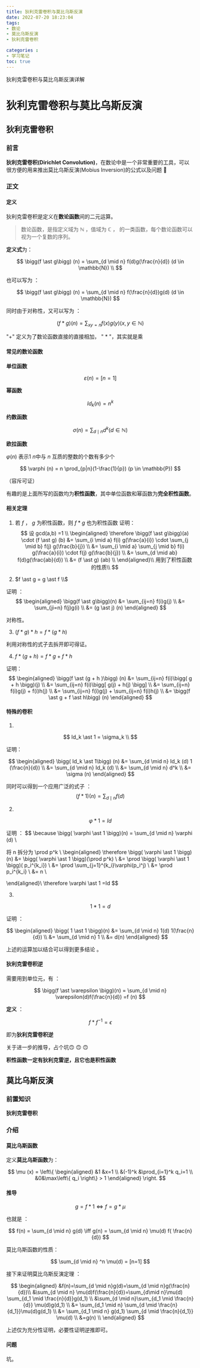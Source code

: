 ```yaml
---
title: 狄利克雷卷积与莫比乌斯反演
date: 2022-07-20 18:23:04
tags: 
- 数论
- 莫比乌斯反演
- 狄利克雷卷积

categories : 
- 学习笔记
toc: true
---
```


狄利克雷卷积与莫比乌斯反演详解



<!-- more -->

# 狄利克雷卷积与莫比乌斯反演

## 狄利克雷卷积

### 前言

**狄利克雷卷积(Dirichlet Convolution)**，在数论中是一个非常重要的工具，可以很方便的用来推出莫比乌斯反演(Mobius Inversion)的公式以及问题 :thinking:



### 正文

#### 定义


狄利克雷卷积是定义在**数论函数**间的二元运算。

> 数论函数，是指定义域为 $\mathbb{N}$ ，值域为 $\mathbb{C}$ ， 的一类函数，每个数论函数可以视为一个复数的序列。

**定义式**为：


$$
\bigg(f \ast g\bigg) (n) = \sum_{d \mid n} f(d)g(\frac{n}{d})  (d \in \mathbb{N}) \\
$$

也可以写为 ：

$$
\bigg(f \ast g\bigg) (n) = \sum_{d \mid n} f(\frac{n}{d})g(d)  (d \in \mathbb{N})
$$

同时由于对称性，又可以写为 ：

$$
\bigg(f \ast g\bigg) (n) = \sum_{xy=n} f(x)g(y) (x,y \in \mathbb{N})
$$



"+" 定义为了数论函数直接的直接相加， " $\ast$ "，其实就是乘



#### 常见的数论函数

**单位函数**

$$
\varepsilon (n) = \left[ n=1 \right]
$$

**幂函数**

$$
Id_k(n) = n^k
$$

**约数函数**

$$
\sigma(n) = \sum_{d \mid n} d^k (d \in \mathbb{N})
$$

**欧拉函数**

$\varphi(n)$ 表示$1 ~ n$中与 $n$ 互质的整数的个数有多少个

$$
\varphi (n) = n \prod_{p|n}(1-\frac{1}{p})  (p \in \mathbb{P})
$$

（容斥可证）

有趣的是上面所写的函数均为**积性函数**，其中单位函数和幂函数为**完全积性函数**。

#### 相关定理

1. 若 $f$ ， $g$ 为积性函数，则 $f \ast g$ 也为积性函数
证明：
$$
设 gcd(a,b) =1 \\
\begin{aligned}
\therefore \bigg(f \ast g\bigg)(a) \cdot (f \ast g) (b) 
&= \sum_{i \mid a} f(i) g(\frac{a}{i}) \cdot \sum_{j \mid b} f(j) g(\frac{b}{j}) \\
&= \sum_{i \mid a} \sum_{j \mid b} f(i) g(\frac{a}{i}) \cdot f(j) g(\frac{b}{j}) \\
&= \sum_{d \mid ab} f(d)g(\frac{ab}{d}) \\
&= (f \ast g) (ab) \\
\end{aligned}\\
用到了积性函数的性质\\
$$

2. $f \ast g = g \ast f \\$ 

证明 ：
$$
\begin{aligned}
\bigg(f \ast g\bigg)(n) 
&= \sum_{ij=n} f(i)g(j) \\
&= \sum_{ji=n} f(j)g(i) \\
&= (g \ast j) (n)
\end{aligned}
$$

对称性。

3. $(f \ast g ) \ast h = f \ast (g \ast h)$

利用对称性的式子去拆开即可得证。

4. $f \ast (g+h) = f \ast g + f \ast h$

证明：
$$
\begin{aligned}
\bigg(f \ast (g + h )\bigg) (n) 
&= \sum_{ij=n} f(i)\bigg( g + h  \bigg)(j) \\
&= \sum_{ij=n} f(i)\bigg[ g(j) + h(j) \bigg] \\
&= \sum_{ij=n} f(i)g(j) + f(i)h(j) \\
&= \sum_{ij=n} f(i)g(j) + \sum_{ij=n} f(i)h(j) \\
&= \bigg(f \ast g + f \ast h\bigg) (n)
\end{aligned}
$$

#### 特殊的卷积

1. 
$$
 Id_k \ast 1 = \sigma_k \\
$$

证明：

$$
\begin{aligned}
\bigg( Id_k \ast 1\bigg) (n) 
&= \sum_{d \mid n} Id_k (d) 1 (\frac{n}{d}) \\
&= \sum_{d \mid n} Id_k (d) \\
&= \sum_{d \mid n} d^k \\
&= \sigma (n)
\end{aligned}
$$

同时可以得到一个应用广泛的式子 ：
$$
\bigg( f \ast 1 \bigg) (n) = \sum_{d \mid n} f(d)
$$

2. 
$$
 \varphi  \ast 1 = Id 
$$

证明 ：
$$
\because \bigg( \varphi  \ast 1 \bigg)(n) = \sum_{d \mid n} \varphi (d) \\

将 n 拆分为 \prod p^k \\
\begin{aligned}
\therefore \bigg( \varphi \ast 1 \bigg)(n) 
&= \bigg( \varphi \ast 1 \bigg)(\prod p^k) \\
&= \prod \bigg( \varphi \ast 1 \bigg)( p_i^{k_i}) \\
&= \prod \sum_{j=1}^{k_i}\varphi(p_i^j) \\
&= \prod p_i^{k_i} \\
&= n \\

\end{aligned}\\
\therefore \varphi \ast 1 =Id
$$

3. 
$$
1 \ast 1 = d 
$$

证明 ：

$$
\begin{aligned}
\bigg( 1 \ast 1 \bigg)(n) 
&= \sum_{d \mid n} 1(d) 1(\frac{n}{d}) \\
&= \sum_{d \mid n} 1 \\
&= d(n)
\end{aligned}
$$

上述的运算加以结合可以得到更多结论 。

#### 狄利克雷卷积逆

需要用到单位元，有 ：

$$
\bigg(f \ast \varepsilon \bigg)(n) = \sum_{d \mid n} \varepsilon(d)f(\frac{n}{d}) =f (n)
$$

**定义** ：

$$
f \ast f^{-1} = \epsilon 
$$

即为**狄利克雷卷积逆**

关于进一步的推导，占个坑:upside_down_face: :upside_down_face: :upside_down_face:

**积性函数一定有狄利克雷逆，且它也是积性函数**

## 莫比乌斯反演

### 前置知识

**狄利克雷卷积**

### 介绍

#### 莫比乌斯函数

定义**莫比乌斯函数**为：

$$
\mu (x) = 
\left\{
\begin{aligned}
&1 &x=1  \\
&(-1)^k &\prod_{i=1}^k q_i=1 \\
&0&\max\left\{ q_i \right\} > 1
\end{aligned}
\right. 
$$

#### 推导

$$
g=f \ast 1 \iff f= g \ast \mu
$$

也就是 ：

$$
f(n) = \sum_{d \mid n} g(d) \iff g(n) = \sum_{d \mid n} \mu(d) f( \frac{n}{d})
$$

莫比乌斯函数的性质：

$$
\sum_{d \mid n} ^n \mu(d) = [n=1]
$$

接下来证明莫比乌斯反演定理 ：

$$
\begin{aligned} 
&f(n)=\sum_{d \mid n}g(d)=\sum_{d \mid n}g(\frac{n}{d})\\
&\sum_{d \mid n} \mu(d)f(\frac{n}{d})=\sum_{d\mid n}\mu(d) \sum_{d_1 \mid \frac{n}{d}}g(d_1) \\
&\sum_{d \mid n}\sum_{d_1 \mid \frac{n}{d}} \mu(d)g(d_1) \\
&= \sum_{d_1 \mid n} \sum_{d \mid \frac{n}{d_1}}\mu(d)g(d_1) \\
&= \sum_{d_1 \mid n} g(d_1) \sum_{d \mid \frac{n}{d_1}} \mu(d) \\
&=g(n) \\
\end{aligned}
$$

上述仅为充分性证明，必要性证明逆推即可。

#### 问题

坑。



